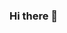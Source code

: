 ### Hi there 👋

<!--
**VishRallet/VishRallet** is a ✨ _special_ ✨ repository because its `README.md` (this file) appears on your GitHub profile.

Here are some ideas to get you started:

- 🔭 I’m currently working on java, python, vb.net and sql.
- 🌱 I’m currently learning python, AI/ML.
- 👯 I’m looking to collaborate on projects, ideas and learning.
- 🤔 I’m looking for help with contributions and projects.
- 📫 How to reach me: LinkedIn - www.linkedin.com/in/vishrallet, Email - vcjsrjh@gmail.com, Instagram - @_vishrallet_
- 😄 Pronouns: He/Him
-->
